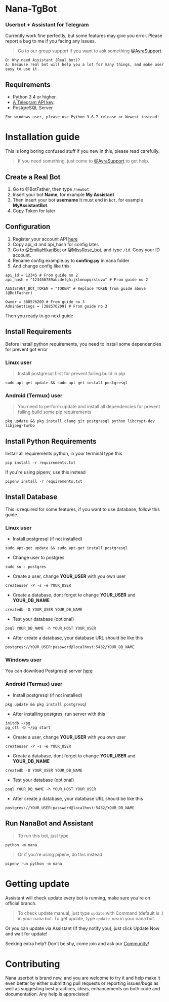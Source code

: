 # Nana-TgBot
### Userbot + Assistant for Telegram

Currently work fine perfectly, but some features may give you error. Please report a bug to me if you facing any issues.
> Go to our group support if you want to ask something [@AyraSupport](https://t.me/AyraSupport)

```
Q: Why need Assistant (Real bot)?
A: Because real bot will help you a lot for many things, and make user easy to use it.
```

## Requirements

- Python 3.4 or higher.
- [A Telegram API key](https://my.telegram.org/apps).
- PostgreSQL Server

```
For windows user, please use Python 3.6.7 release or Newest instead!
```

# Installation guide

This is long boring confused stuff if you new in this, please read carefully.
> If you need something, just come to [@AyraSupport](https://t.me/AyraSupport) to get help.

## Create a Real Bot

1. Go to @BotFather, then type `/newbot`
2. Insert your bot **Name**, for example **My Assistant**
3. Then insert your bot **username** It must end in `bot`. for example **MyAssistantBot**.
4. Copy Token for later

## Configuration

1. Register your account API [here](https://my.telegram.org/apps)
2. Copy api_id and api_hash for config later.
3. Go to [@EmiliaHikariBot](https://t.me/EmiliaHikariBot) or [@MissRose_bot](https://t.me/MissRose_bot), and type `/id`. Copy your ID account.
4. Rename config.example.py to **confing.py** in nana folder
5. And change config like this:

```
api_id = 12345 # From guide no 2
api_hash = "123456789abcdefghijklmnopqrstuvw" # From guide no 2

ASSISTANT_BOT_TOKEN = "TOKEN" # Replace TOKEN from guide above (@BotFather)

Owner = 388576209 # From guide no 3
AdminSettings = [388576209] # From guide no 3
```

Then you ready to go next guide

## Install Requirements
Before install python requirements, you need to install some dependencies for prevent got error

### Linux user
> Install postgresql first for prevent failing build in pip
```
sudo apt-get update && sudo apt-get install postgresql
```

### Android (Termux) user
> You need to perform update and install all dependencies for prevent failing build some pip requirements
```
pkg update && pkg install clang git postgresql python libcrypt-dev libjpeg-turbo
```

## Install Python Requirements
Install all requirements python, in your terminal type this
```
pip install -r requirements.txt
```

If you're using pipenv, use this instead
```
pipenv install -r requirements.txt
```


## Install Database
This is required for some features, if you want to use database, follow this guide.

### Linux user
- Install postgresql (if not installed)
```
sudo apt-get update && sudo apt-get install postgresql
```

- Change user to postgres
```
sudo su - postgres
```

- Create a user, change **YOUR_USER** with you own user
```
createuser -P -s -e YOUR_USER
```

- Create a database, dont forget to change **YOUR_USER** and **YOUR_DB_NAME**
```
createdb -O YOUR_USER YOUR_DB_NAME
```

- Test your database (optional)
```
psql YOUR_DB_NAME -h YOUR_HOST YOUR_USER
```

- After create a database, your database URL should be like this
```
postgres://YOUR_USER:password@localhost:5432/YOUR_DB_NAME
```

### Windows user
You can download Postgresql server [here](https://www.postgresql.org/download/windows/)

### Android (Termux) user
- Install postgresql (if not installed)
```
pkg update && pkg install postgresql
```

- After installing postgres, run server with this
```
initdb ~/pg
pg_ctl -D ~/pg start
```

- Create a user, change **YOUR_USER** with you own user
```
createuser -P -s -e YOUR_USER
```

- Create a database, dont forget to change **YOUR_USER** and **YOUR_DB_NAME**
```
createdb -O YOUR_USER YOUR_DB_NAME
```

- Test your database (optional)
```
psql YOUR_DB_NAME -h YOUR_HOST YOUR_USER
```

- After create a database, your database URL should be like this
```
postgres://YOUR_USER:password@localhost:5432/YOUR_DB_NAME
```

## Run NanaBot and Assistant

> To run this bot, just type
```
python -m nana
```

> Or if you're using pipenv, do this instead
```
pipenv run python -m nana
```

# Getting update

Assistant will check update every bot is running, make sure you're on official branch.

> To check update manual, just type `update` with Command (default is .) in your nana bot.
> To get update, type `update now` in your nana bot.

Or you can update via Assistant (If they notify you), just click Update Now and wait for update!

Seeking extra help? Don't be shy, come join and ask our [Community](https://t.me/AyraSupport)!

# Contributing

Nana userbot is brand new, and you are welcome to try it and help make it even better by either submitting pull requests or reporting issues/bugs as well as suggesting best practices, ideas, enhancements on both code and documentation. Any help is appreciated!
